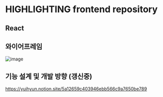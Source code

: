 # HIGHLIGHTING frontend repository

## React

## 와이어프레임

![image](https://user-images.githubusercontent.com/93559865/154908900-bd52af73-61b0-4ce6-b4fa-a3a62cc7f008.png)

## 기능 설계 및 개발 방향 (갱신중)

https://yuihyun.notion.site/5a12659c403946ebb566c9a7650be789
